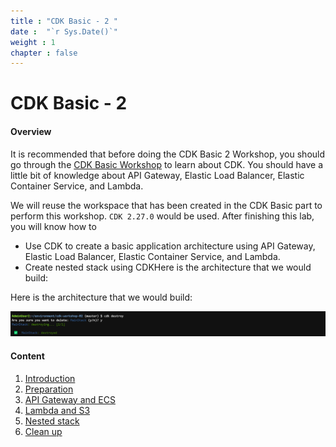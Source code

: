 ```yaml
---
title : "CDK Basic - 2 "
date :  "`r Sys.Date()`" 
weight : 1 
chapter : false
---
```


# CDK Basic - 2

#### Overview

It is recommended that before doing the CDK Basic 2 Workshop, you should go through the [CDK Basic Workshop](https://000038.awsstudygroup.com/) to learn about CDK. You should have a little bit of knowledge about API Gateway, Elastic Load Balancer, Elastic Container Service, and Lambda. 

We will reuse the workspace that has been created in the CDK Basic part to perform this workshop. `CDK 2.27.0` would be used. After finishing this lab, you will know how to

- Use CDK to create a basic application architecture using API Gateway, Elastic Load Balancer, Elastic Container Service, and Lambda.
- Create nested stack using CDKHere is the architecture that we would build:

Here is the architecture that we would build:

![alt text](image.png)

#### Content

1. [Introduction](1-introduce/)
2. [Preparation](2-prerequiste/)
3. [API Gateway and ECS](3-apigatewayandecs/)
4. [Lambda and S3](4-lambdaands3/)
5. [Nested stack](5-nestedstack/)
6. [Clean up](6-cleanup/)